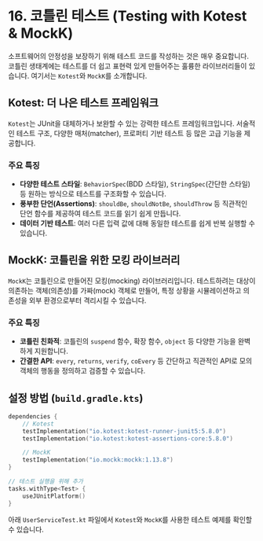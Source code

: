 # 16. 코틀린 테스트 (Testing with Kotest & MockK)

소프트웨어의 안정성을 보장하기 위해 테스트 코드를 작성하는 것은 매우 중요합니다. 코틀린 생태계에는 테스트를 더 쉽고 표현력 있게 만들어주는 훌륭한 라이브러리들이 있습니다. 여기서는 `Kotest`와 `MockK`를 소개합니다.

## Kotest: 더 나은 테스트 프레임워크

`Kotest`는 JUnit을 대체하거나 보완할 수 있는 강력한 테스트 프레임워크입니다. 서술적인 테스트 구조, 다양한 매처(matcher), 프로퍼티 기반 테스트 등 많은 고급 기능을 제공합니다.

### 주요 특징
- **다양한 테스트 스타일**: `BehaviorSpec`(BDD 스타일), `StringSpec`(간단한 스타일) 등 원하는 방식으로 테스트를 구조화할 수 있습니다.
- **풍부한 단언(Assertions)**: `shouldBe`, `shouldNotBe`, `shouldThrow` 등 직관적인 단언 함수를 제공하여 테스트 코드를 읽기 쉽게 만듭니다.
- **데이터 기반 테스트**: 여러 다른 입력 값에 대해 동일한 테스트를 쉽게 반복 실행할 수 있습니다.

## MockK: 코틀린을 위한 모킹 라이브러리

`MockK`는 코틀린으로 만들어진 모킹(mocking) 라이브러리입니다. 테스트하려는 대상이 의존하는 객체(의존성)를 가짜(mock) 객체로 만들어, 특정 상황을 시뮬레이션하고 의존성을 외부 환경으로부터 격리시킬 수 있습니다.

### 주요 특징
- **코틀린 친화적**: 코틀린의 `suspend` 함수, 확장 함수, `object` 등 다양한 기능을 완벽하게 지원합니다.
- **간결한 API**: `every`, `returns`, `verify`, `coEvery` 등 간단하고 직관적인 API로 모의 객체의 행동을 정의하고 검증할 수 있습니다.

## 설정 방법 (`build.gradle.kts`)

```kotlin
dependencies {
    // Kotest
    testImplementation("io.kotest:kotest-runner-junit5:5.8.0")
    testImplementation("io.kotest:kotest-assertions-core:5.8.0")

    // MockK
    testImplementation("io.mockk:mockk:1.13.8")
}

// 테스트 실행을 위해 추가
tasks.withType<Test> {
    useJUnitPlatform()
}
```

아래 `UserServiceTest.kt` 파일에서 `Kotest`와 `MockK`를 사용한 테스트 예제를 확인할 수 있습니다.
